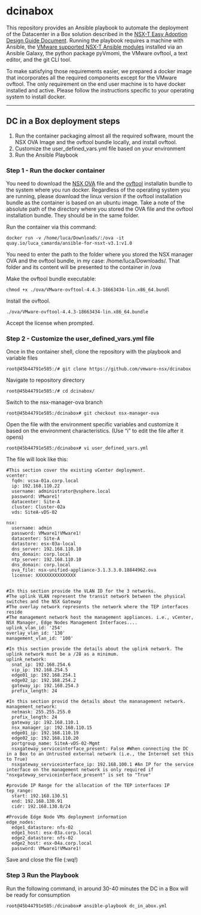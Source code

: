 # dcinabox
This repository provides an Ansible playbook to automate the deployment of the Datacenter in a Box solution described in the [NSX-T Easy Adoption Design Guide Document](https://communities.vmware.com/t5/VMware-NSX-Documents/NSX-T-Easy-Adoption-Design-Guide-NSX-T-version-3-1/ta-p/2893937). Running the playbook requires a machine with Ansible, the [VMware supported NSX-T Ansible modules](https://github.com/vmware/ansible-for-nsxt) installed via an Ansible Galaxy, the python package pyVmomi, the VMware ovftool, a text editor, and the git CLI tool. 

To make satisfying those requirements easier, we prepared a docker image that incorporates all the required components except for the VMware ovftool. The only requirement on the end user machine is to have docker installed and active.  Please follow the instructions specific to your operating system to install docker.

___

## DC in a Box deployment steps
1)	Run the container packaging almost all the required software, mount the NSX OVA Image and the ovftool bundle locally, and install ovftool.
2)	Customize the user_defined_vars.yml file based on your environment
3)	Run the Ansible Playbook

### Step 1 - Run the docker container
You need to download the [NSX OVA](https://customerconnect.vmware.com/downloads/details?downloadGroup=NSX-T-3136&productId=982&rPId=84354) file and the [ovftool](https://developer.vmware.com/web/tool/4.4.0/ovf) installatin bundle to the system where you run docker. Regardless of the operating system you are running, please download the linux version if the ovftool installation bundle as the container is based on an ubuntu image. Take a note of the absolute path of the directory where you stored the OVA file and the ovftool installation bundle. They should be in the same folder.

Run the container via this command:
```
docker run -v /home/luca/Downloads/:/ova -it quay.io/luca_camarda/ansible-for-nsxt-v3.1:v1.0
```
You need to enter the path to the folder where you stored the NSX manager OVA and the ovftool bundle, in my case: /home/luca/Downloads/. That folder and its content will be presented to the container in /ova

Make the ovftool bundle executable:
```
chmod +x ./ova/VMware-ovftool-4.4.3-18663434-lin.x86_64.bundl
```
Install the ovftool. 
```
./ova/VMware-ovftool-4.4.3-18663434-lin.x86_64.bundle
```
Accept the license when prompted.


### Step 2 - Customize the user_defined_vars.yml file

Once in the container shell, clone the repository with the playbook and variable files
```
root@45b44791e585:/# git clone https://github.com/vmware-nsx/dcinabox
```
Navigate to repository directory
```
root@45b44791e585:/# cd dcinabox/
```
Switch to the nsx-manager-ova branch
```
root@45b44791e585:/dcinabox# git checkout nsx-manager-ova
```
Open the file with the environment specific variables and customize it based on the environment characteristics. (Use “i” to edit the file after it opens)
```
root@45b44791e585:/dcinabox# vi user_defined_vars.yml
```
The file will look like this:
```
#This section cover the existing vCenter deployment.
vcenter:
  fqdn: vcsa-01a.corp.local
  ip: 192.168.110.22
  username: administrator@vsphere.local
  password: VMware1!
  datacenter: Site-A
  cluster: Cluster-02a
  vds: SiteA-vDS-02

nsx:
  username: admin
  password: VMware1!VMware1!
  datacenter: Site-A
  datastore: esx-03a-local
  dns_server: 192.168.110.10
  dns_domain: corp.local
  ntp_server: 192.168.110.10
  dns_domain: corp.local
  ova_file: nsx-unified-appliance-3.1.3.3.0.18844962.ova
  license: XXXXXXXXXXXXXXX


#In this section provide the VLAN ID for the 3 networks.
#The uplink VLAN represent the transit network between the physical switches and the NSX Gateway
#The overlay network represents the network where the TEP interfaces reside
#The management network host the management appliances. i.e., vCenter, NSX Manager, Edge Nodes Management Interfaces....
uplink_vlan_id: '254'
overlay_vlan_id: '130'
management_vlan_id: '100'

#In this section provide the details about the uplink network. The uplink network must be a /28 as a minimum.
uplink_network:
  snat_ip: 192.168.254.6
  vip_ip: 192.168.254.5
  edge01_ip: 192.168.254.1
  edge02_ip: 192.168.254.2
  gateway_ip: 192.168.254.3
  prefix_length: 24

#In this section provid the details about the mananagement network.
management_network:
  netmask: 255.255.255.0
  prefix_length: 24
  gateway_ip: 192.168.110.1
  nsx_manager_ip: 192.168.110.15
  edge01_ip: 192.168.110.19
  edge02_ip: 192.168.110.20
  portgroup_name: SiteA-vDS-02-Mgmt
  nsxgateway_serviceinterface_present: False #When connecting the DC in a Box to an Untrusted external network (i.e., the Internet set this to True)
  nsxgateway_serviceinterface_ip: 192.168.100.1 #An IP for the service interface on the management network is only required if "nsxgateway_serviceinterface_present" is set to "True"

#provide IP Range for the allocation of the TEP interfaces IP
tep_range:
  start: 192.168.130.51
  end: 192.168.130.91
  cidr: 192.168.130.0/24

#Provide Edge Node VMs deployment information
edge_nodes:
  edge1_datastore: nfs-02
  edge1_host: esx-03a.corp.local
  edge2_datastore: nfs-02
  edge2_host: esx-04a.corp.local
  password: VMware1!VMware1!
```
Save and close the file (:wq!)

### Step 3 Run the Playbook
Run the following command, in around 30-40 minutes the DC in a Box will be ready for consumption
```
root@45b44791e585:/dcinabox# ansible-playbook dc_in_abox.yml
```
